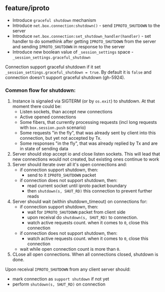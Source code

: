 ## feature/iproto

 * Introduce `graceful shutdown` mechanism
 * Introduce `net.box.connection:shutdown()` - send `IPROTO_SHUTDOWN` to the server
 * Introduce `net.box.connection:set_shutdown_handler(handler)` - set handler to do somethink after getting `IPROTO_SHUTDOWN` from the server and sending `IPROTO_SHUTDOWN`  in response to the server
 * Introduce new boolean value of `_session_settings` space - `_session_settings.graceful_shutdown`

 Connection support graceful shutdown if it set `_session_settings.graceful_shutdown = true`. By default it is `false` and connection doesn't support graceful shutdown (gh-5924).

 ### Common flow for shutdown:

 1. Instance is signaled via SIGTERM (or by `os.exit`) to shutdown.
 At that moment there could be:
     + Listen sockets, than accept new connections
     + Active opened connections
     + Some fibers, that currently processing requests (incl long requests with `box.session.push` scenario)
     + Some requests "in the fly", that was already sent by client into this connection, but yet not accepted by Tx.
     + Some responses "in the fly", that was already replied by Tx and are in state of sending data
 2. Server should stop accept io and close listen sockets. This will lead that new connections would not created, but existing ones continue to work
 3. Server should iterate over all it's open connections and:
     - if connection support shutdown, then:
         + send to it `IPROTO_SHUTDOWN` packet
     - if connection does not support shutdown, then:
         + read current socket until iproto packet boundary
         + then `shutdown(s, SHUT_RD)` this connection to prevent further reads
 4. Server should wait (within shutdown_timeout) on connections for:
     - if connection support shutdown, then:
         + wait for `IPROTO_SHUTDOWN` packet from client side
         + upon receival do `shutdown(s, SHUT_RD)` to connection.
         + watch active requests count. when it comes to `0`, close this connection
     - if connection does not support shutdown, then:
         + watch active requests count. when it comes to `0`, close this connection
     - wait while open connection count is more than `0`.
 5. CLose all open connections. When all connections closed, shutdown is done.

 Upon receival `IPROTO_SHUTDOWN` from any client server should:
 * mark connection as `support shutdown` if not yet
 * perform `shutdown(s, SHUT_RD)` on connection
